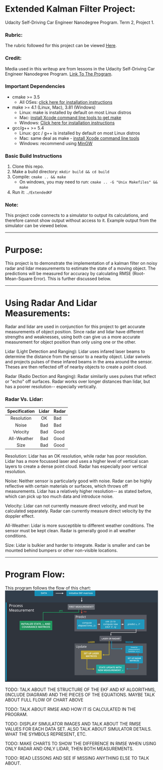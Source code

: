 [//]: # (Image References)

[image1]: ./imgs/sensorflow.PNG "Flow"


# Extended Kalman Filter Project:

Udacity Self-Driving Car Engineer Nanodegree Program. Term 2, Project 1.


### Rubric:

The rubric followed for this project can be viewed [Here](https://review.udacity.com/#!/rubrics/748/view).


### Credit: 

Media used in this writeup are from lessons in the Udacity Self-Driving Car Engineer Nanodegree Program.
[Link To The Program](https://www.udacity.com/course/self-driving-car-engineer-nanodegree--nd013).


### Important Dependencies

* cmake >= 3.5
  * All OSes: [click here for installation instructions](https://cmake.org/install/)
* make >= 4.1 (Linux, Mac), 3.81 (Windows)
  * Linux: make is installed by default on most Linux distros
  * Mac: [install Xcode command line tools to get make](https://developer.apple.com/xcode/features/)
  * Windows: [Click here for installation instructions](http://gnuwin32.sourceforge.net/packages/make.htm)
* gcc/g++ >= 5.4
  * Linux: gcc / g++ is installed by default on most Linux distros
  * Mac: same deal as make - [install Xcode command line tools](https://developer.apple.com/xcode/features/)
  * Windows: recommend using [MinGW](http://www.mingw.org/)
  
  
### Basic Build Instructions

1. Clone this repo.
2. Make a build directory: `mkdir build && cd build`
3. Compile: `cmake .. && make` 
   * On windows, you may need to run: `cmake .. -G "Unix Makefiles" && make`
4. Run it: `./ExtendedKF `


### Note:

This project code connects to a simulator to output its calculations, and therefore cannot show output without access to it. Example output from the simulator can be viewed below.


---

# Purpose:

This project is to demonstrate the implementation of a kalman filter on noisy radar and lidar measurements to estimate the state of a moving object. The predictions will be measured for accuracy by calculating RMSE (Root-Mean-Square Error). This is further discussed below.


---

# Using Radar And Lidar Measurements:

Radar and lidar are used in conjunction for this project to get accurate measurements of object position. Since radar and lidar have different strengths and weaknesses, using both can give us a more accurate measurement for object position than only using one or the other. 

Lidar (Light Detection and Ranging): Lidar uses infared laser beams to determine the distance from the sensor to a nearby object. Lidar swivels and projects pulses of these infared beams in the area around the sensor. Theses are then reflected off of nearby objects to create a point cloud.

Radar (Radio Dection and Ranging): Radar similarily uses pulses that reflect or "echo" off surfaces. Radar works over longer distances than lidar, but has a poorer resolution-- especially vertically. 


### Radar Vs. Lidar:

| Specification | Lidar | Radar |
|:-------------:|:-----:|:------|
| Resolution    | OK    | Bad   |
| Noise         | Bad   | Bad   |
| Velocity      | Bad   | Good  | 
| All-Weather   | Bad   | Good  | 
| Size          | Bad   | Good  |


Resolution: Lidar has an OK resolution, while radar has poor resolution. Lidar has a more focussed laser and uses a higher level of vertical scan layers to create a dense point cloud. Radar has especially poor vertical resolution.

Noise: Neither sensor is particularly good with noise. Radar can be highly reflective with certain materials or surfaces, which throws off measurements. Lidar has a relatively higher resolution-- as stated before, which can pick up too much data and introduce noise. 

Velocity: Lidar can not currently measure direct velocity, and must be calculated separately. Radar can currently measure direct velocity by the doppler effect.

All-Weather: Lidar is more susceptible to different weather conditions. The sensor must be kept clean. Radar is generally good in all weather conditions. 

Size: Lidar is bulkier and harder to integrate. Radar is smaller and can be mounted behind bumpers or other non-visible locations.


---

# Program Flow:

This program follows the flow of this chart:
![alt text][image1]




TODO: TALK ABOUT THE STRUCTURE OF THE EKF AND KF ALGORITHMS, (INCLUDE DIAGRAM) AND THE PIECES OF THE EQUATIONS. MAYBE TALK ABOUT FULL FLOW OF CHART ABOVE

TODO: TALK ABOUT RMSE AND HOW IT IS CALCULATED IN THE PROGRAM.

TODO: DISPLAY SIMULATOR IMAGES AND TALK ABOUT THE RMSE VALUES FOR EACH DATA SET. ALSO TALK ABOUT SIMULATOR DETAILS. WHAT THE SYMBOLS REPRESENT, ETC. 

TODO: MAKE CHARTS TO SHOW THE DIFFERENCE IN RMSE WHEN USING ONLY RADAR AND ONLY LIDAR, THEN BOTH MEASUREMENTS. 

TODO: READ LESSONS AND SEE IF MISSING ANYTHING ELSE TO TALK ABOUT.
